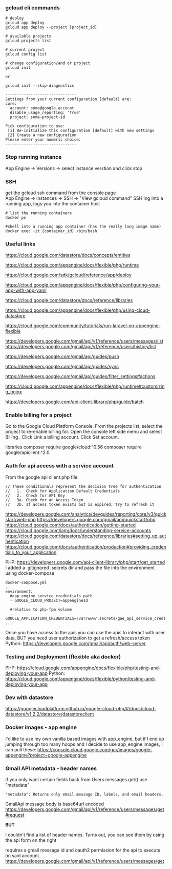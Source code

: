 ### gcloud cli commands
```
# deploy
gcloud app deploy
gcloud app deploy --project [project_id]

# available projects
gcloud projects list

# current project
gcloud config list

# change configuration/and or project
gcloud init

or

gcloud init --skip-diagnostics

-------------------------------
Settings from your current configuration [default] are:
core:
  account: some@google.account
  disable_usage_reporting: 'True'
  project: some-project-id

Pick configuration to use:
 [1] Re-initialize this configuration [default] with new settings
 [2] Create a new configuration
Please enter your numeric choice:
-------------------------------
```

### Stop running instance
App Engine -> Versions -> select instance verstion and click stop


### SSH
get the gcloud ssh command from the console page  
App Engine -> Instances -> SSH -> "View gcloud command"
SSH'ing into a running app, logs you into the container host
```
# list the running containers
docker ps

#shell into a running app container (has the really long image name)
docker exec -it [container_id] /bin/bash
```

### Useful links
https://cloud.google.com/datastore/docs/concepts/entities

https://cloud.google.com/appengine/docs/flexible/php/runtime

https://cloud.google.com/sdk/gcloud/reference/app/deploy

https://cloud.google.com/appengine/docs/flexible/php/configuring-your-app-with-app-yaml

https://cloud.google.com/datastore/docs/reference/libraries

https://cloud.google.com/appengine/docs/flexible/php/using-cloud-datastore

https://cloud.google.com/community/tutorials/run-laravel-on-appengine-flexible

https://developers.google.com/gmail/api/v1/reference/users/messages/list
https://developers.google.com/gmail/api/v1/reference/users/history/list

https://developers.google.com/gmail/api/guides/push

https://developers.google.com/gmail/api/guides/sync

https://developers.google.com/gmail/api/guides/filter_settings#actions

https://cloud.google.com/appengine/docs/flexible/php/runtime#customizing_nginx

https://developers.google.com/api-client-library/php/guide/batch

### Enable billing for a project
Go to the Google Cloud Platform Console.
From the projects list, select the project to re-enable billing for.
Open the console left side menu and select Billing .
Click Link a billing account.
Click Set account.

libraries
composer require google/cloud:^0.56
composer require google/apiclient:^2.0

### Auth for api access with a service account
From the google api client.php file:
```
// These conditionals represent the decision tree for authentication
//   1.  Check for Application Default Credentials
//   2.  Check for API Key
//   3a. Check for an Access Token
//   3b. If access token exists but is expired, try to refresh it
```
https://developers.google.com/analytics/devguides/reporting/core/v3/quickstart/web-php
https://developers.google.com/gmail/api/quickstart/php
https://cloud.google.com/docs/authentication/getting-started
https://cloud.google.com/iam/docs/understanding-service-accounts
https://cloud.google.com/datastore/docs/reference/libraries#setting_up_authentication
https://cloud.google.com/docs/authentication/production#providing_credentials_to_your_application

PHP: https://developers.google.com/api-client-library/php/start/get_started
I added a .gitignored .secrets dir and pass the file into the environment using docker-compose

```
docker-compose.yml
...
environment:
  #app engine service credentials path
  - GOOGLE_CLOUD_PROJECT=appengineId

  #relative to php-fpm volume
  - GOOGLE_APPLICATION_CREDENTIALS=/var/www/.secrets/gae_api_service_creds.json
...
```

Once you have access to the apis you can use the apis to interact with user data, BUT you need user authorization  to get a refresh/access token
Python: https://developers.google.com/gmail/api/auth/web-server

### Testing and Deployment (flexible aka docker)
PHP: https://cloud.google.com/appengine/docs/flexible/php/testing-and-deploying-your-app
Python: https://cloud.google.com/appengine/docs/flexible/python/testing-and-deploying-your-app


### Dev with datastore
https://googlecloudplatform.github.io/google-cloud-php/#/docs/cloud-datastore/v1.2.2/datastore/datastoreclient


### Docker images - app engine
I'd like to use my own vanilla based images with app_engine, but if I end up jumping through too many hoops and I decide to use app_engine images, I can pull these:
https://console.cloud.google.com/gcr/images/google-appengine?project=google-appengine



### Gmail API metadata - header names
If you only want certain fields back from Users.messages.get() use "metadata"
```
"metadata": Returns only email message ID, labels, and email headers.
```

GmailApi message body is base64url encoded  
https://developers.google.com/gmail/api/v1/reference/users/messages/get#request

**BUT**  

I couldn't find a list of header names. Turns out, you can see them by using the api form on the right

requires a gmail message id and oauth2 permission for the api to execute on said account
https://developers.google.com/gmail/api/v1/reference/users/messages/get
